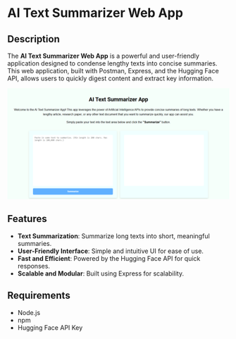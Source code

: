 # AI Text Summarizer Web App

## Description
The **AI Text Summarizer Web App** is a powerful and user-friendly application designed to condense lengthy texts into concise summaries. This web application, built with Postman, Express, and the Hugging Face API, allows users to quickly digest content and extract key information.

<p align="center">
  <img src="https://raw.githubusercontent.com/Kushanz7/AI-Text-Summarizer-App/refs/heads/main/public/images/AiSumImage.png" alt="AI Text Summarizer Web App Interface">
</p>

## Features
- **Text Summarization**: Summarize long texts into short, meaningful summaries.
- **User-Friendly Interface**: Simple and intuitive UI for ease of use.
- **Fast and Efficient**: Powered by the Hugging Face API for quick responses.
- **Scalable and Modular**: Built using Express for scalability.

## Requirements
- Node.js
- npm
- Hugging Face API Key

